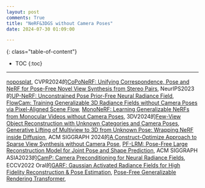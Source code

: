 ```yaml
---
layout: post
comments: True
title: "NeRF&3DGS without Camera Poses"
date: 2024-07-30 01:09:00

---
```


<!--more-->

{: class="table-of-content"}
* TOC
{:toc}

---

[noposplat](https://noposplat.github.io/), CVPR2024的[CoPoNeRF: Unifying Correspondence, Pose and NeRF for Pose-Free Novel View Synthesis from Stereo Pairs](https://cvlab-kaist.github.io/CoPoNeRF/), NeurIPS2023的[UP-NeRF: Unconstrained Pose Prior-Free Neural Radiance Field](https://github.com/mlvlab/UP-NeRF), [FlowCam: Training Generalizable 3D Radiance Fields without Camera Poses via Pixel-Aligned Scene Flow](https://cameronosmith.github.io/flowcam/), [MonoNeRF: Learning Generalizable NeRFs from Monocular Videos without Camera Poses](https://oasisyang.github.io/mononerf/), 3DV2024的[Few-View Object Reconstruction
with Unknown Categories and Camera Poses](https://ut-austin-rpl.github.io/FORGE/), [Generative Lifting of Multiview to 3D from Unknown Pose: Wrapping NeRF inside Diffusion](https://arxiv.org/pdf/2406.06972), ACM SIGGRAPH 2024的[A Construct-Optimize Approach to Sparse View Synthesis without Camera Pose](https://raymondjiangkw.github.io/cogs.github.io/), [PF-LRM: Pose-Free Large Reconstruction Model for Joint Pose and Shape Prediction](https://totoro97.github.io/pf-lrm/), ACM SIGGRAPH ASIA2023的[CamP: Camera Preconditioning for Neural Radiance Fields](https://camp-nerf.github.io/), ECCV2022 Oral的[GARF: Gaussian Activated Radiance Fields for High Fidelity Reconstruction & Pose Estimation](https://github.com/sfchng/Gaussian-Activated-Radiance-Fields?tab=readme-ov-file), [Pose-Free Generalizable Rendering Transformer](https://github.com/Mia-Cong/PF-GRT?tab=readme-ov-file), 
